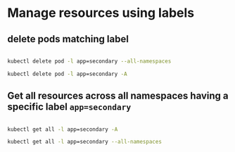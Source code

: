 # Manage resources using labels

## delete pods matching label

```bash

kubectl delete pod -l app=secondary --all-namespaces

kubectl delete pod -l app=secondary -A

```

## Get all resources across all namespaces having a specific label `app=secondary`

```bash

kubectl get all -l app=secondary -A

kubectl get all -l app=secondary --all-namespaces

```